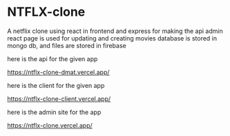 # NTFLX-clone
A netflix clone using react in frontend and express for making the api admin react page is used for updating and creating movies database is stored in mongo db, and files are stored in firebase



here is the api for the given app

<a>https://ntflx-clone-dmat.vercel.app/</a>

here is the client for the given app

<a>https://ntflx-clone-client.vercel.app/</a>

here is the admin site for the app

<a>https://ntflx-clone.vercel.app/</a>
